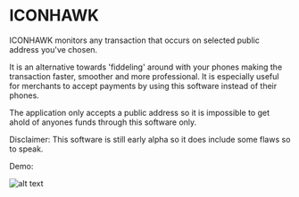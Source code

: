 # ICONHAWK
ICONHAWK monitors any transaction that occurs on selected public address you've chosen. 

It is an alternative towards 'fiddeling' around with your phones making the transaction faster, smoother and more professional. It is especially useful for merchants to accept payments by using this software instead of their phones. 

The application only accepts a public address so it is impossible to get ahold of anyones funds through this software only. 

Disclaimer: This software is still early alpha so it does include some flaws so to speak.

Demo:



![alt text](https://i.imgur.com/Vq5lFET.jpg)
